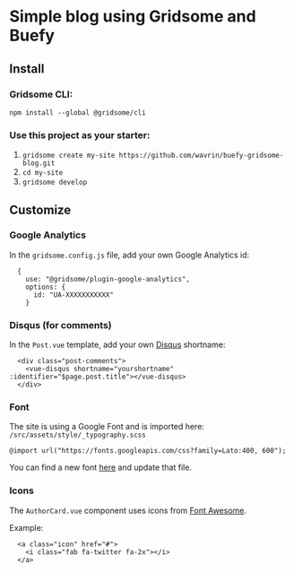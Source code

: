 # Simple blog using Gridsome and Buefy

## Install

### Gridsome CLI:

`npm install --global @gridsome/cli`

### Use this project as your starter:

1. `gridsome create my-site https://github.com/wavrin/buefy-gridsome-blog.git`
2. `cd my-site`
3. `gridsome develop`

## Customize

### Google Analytics

In the `gridsome.config.js` file, add your own Google Analytics id:

```
  {
    use: "@gridsome/plugin-google-analytics",
    options: {
      id: "UA-XXXXXXXXXXX"
    }
```

### Disqus (for comments)

In the `Post.vue` template, add your own [Disqus](https://disqus.com/) shortname:

```
  <div class="post-comments">
    <vue-disqus shortname="yourshortname" :identifier="$page.post.title"></vue-disqus>
  </div>
```

### Font

The site is using a Google Font and is imported here: `/src/assets/style/_typography.scss`

`@import url("https://fonts.googleapis.com/css?family=Lato:400, 600");`

You can find a new font [here](https://fonts.google.com/) and update that file.

### Icons

The `AuthorCard.vue` component uses icons from [Font Awesome](https://fontawesome.com/icons).

Example:

```
  <a class="icon" href="#">
    <i class="fab fa-twitter fa-2x"></i>
  </a>
```
